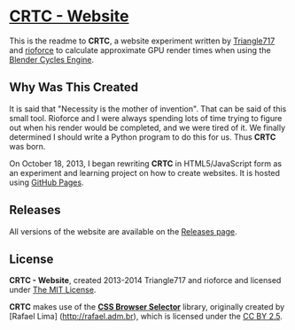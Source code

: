 # [CRTC - Website](http://le717.github.io/CRTC) #

This is the readme to **CRTC**, a website experiment written by
[Triangle717](http://Triangle717.WordPress.com) and [rioforce](http://rioforce.WordPress.com)
to calculate approximate GPU render times when using the [Blender Cycles Engine](http://www.blender.org).

## Why Was This Created ##

It is said that "Necessity is the mother of invention". That can be said of this small tool.
Rioforce and I were always spending lots of time trying to figure out when his render would be completed,
and we were tired of it. We finally determined I should write a Python program to do this for us.
Thus **CRTC** was born.

On October 18, 2013, I began rewriting **CRTC** in HTML5/JavaScript form
as an experiment and learning project on how to create websites. It is hosted using [GitHub Pages](http://pages.github.com).

## Releases ##

All versions of the website are available on the [Releases page](https://github.com/le717/CRTC/releases).

## License ##

**CRTC - Website**, created 2013-2014 Triangle717 and rioforce and licensed under [The MIT License](http://opensource.org/licenses/MIT).

**CRTC** makes use of the [**CSS Browser Selector**](https://github.com/verbatim/css_browser_selector) library,
originally created by [Rafael Lima] (http://rafael.adm.br), which is licensed under the [CC BY 2.5](http://creativecommons.org/licenses/by/2.5/).
